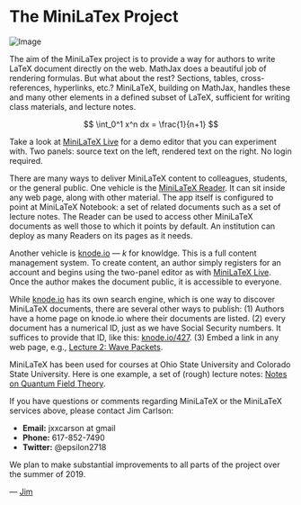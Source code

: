 

# The MiniLaTex Project

![Image](http://minilatex.s3.amazonaws.com/k2.png)


The aim of the MiniLaTex project is to provide a way for authors to write LaTeX document directly on the web. MathJax does a beautiful job of rendering formulas.  But what about the rest?  Sections, tables, cross-references, hyperlinks, etc.? MiniLaTeX, building on MathJax, handles these and many other elements in a  defined subset of LaTeX, sufficient for writing class materials, and lecture notes.

$$
\int_0^1 x^n dx = \frac{1}{n+1}
$$

Take a look at [MiniLaTeX Live](https://jxxcarlson.github.io/app/miniLatexLive/index.html) for a demo editor that you can experiment with.  Two panels: source text on the left, rendered text on the right. No login required.

There are many ways to deliver MiniLaTeX content to colleagues, students, or the general public. One vehicle is the [MiniLaTeX Reader](https://knode.io/reader2/).  It can sit inside any web page, along with other material.  The app itself is configured to point at MiniLaTeX Notebook: a set of related documents such as a set of lecture notes.  The Reader can be used to access other MiniLaTeX documents as well those to which it points by default.  An institution can deploy as many Readers on its pages as it needs.

Another vehicle is [knode.io](https://knode.io) — *k* for knowldge.  This is a full content management system. To create content, an author simply registers for an account and begins using  the two-panel editor as with [MiniLaTeX Live](https://jxxcarlson.github.io/app/miniLatexLive/index.html).  Once the author makes the document public, it is accessible to everyone.

 While [knode.io](https://knode.io) has its own search engine, which is one way to discover MiniLaTeX documents, there are several other ways to publish: (1)  Authors have a home page on  knode.io where their documents are listed. (2) every document has a numerical ID, just as we have Social Security numbers. It suffices to provide that ID, like this: [knode.io/427](https://knode.io/427).  (3) Embed a link in any web page, e.g., [Lecture 2: Wave Packets](https://knode.io/427).

 MiniLaTeX has been used for courses at Ohio State University and Colorado State University. Here is one example, a set of (rough) lecture notes: [Notes on Quantum Field Theory](https://knode.io/427).

 If you have questions or comments regarding MiniLaTeX or the MiniLaTeX services above, please contact Jim Carlson:

 - **Email:** jxxcarson at gmail
 - **Phone:** 617-852-7490
 - **Twitter:** @epsilon2718

We plan to make substantial improvements to all parts of the project over the summer of 2019.

— [Jim](https://jxxcarlson.io)
